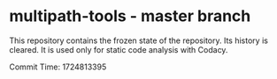 # multipath-tools - master branch

This repository contains the frozen state of the repository.
Its history is cleared. It is used only for static code
analysis with Codacy.

Commit Time: 1724813395